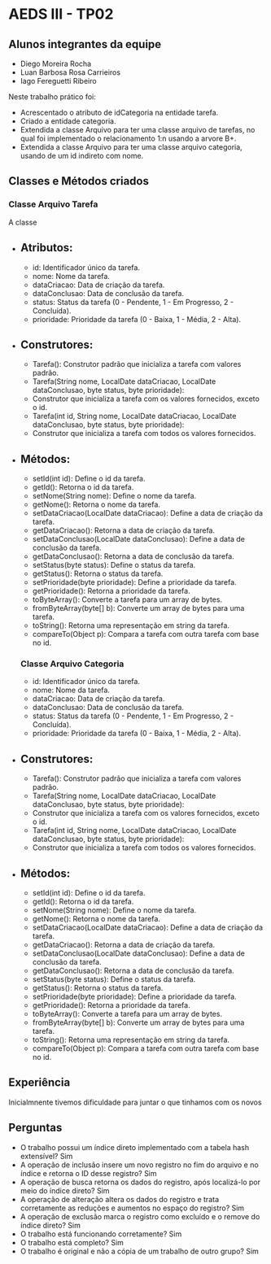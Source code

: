 # AEDS III - TP02

## Alunos integrantes da equipe

* Diego Moreira Rocha
* Luan Barbosa Rosa Carrieiros
* Iago Fereguetti Ribeiro 

Neste trabalho prático foi:
  - Acrescentado o atributo de idCategoria na entidade tarefa.
  - Criado a entidade categoria.
  - Extendida a classe Arquivo para ter uma classe arquivo de tarefas, no qual foi implementado o relacionamento 1:n usando a arvore B+.
  - Extendida a classe Arquivo para ter uma classe arquivo categoria, usando de um id indireto com nome.

## Classes e Métodos criados

### Classe Arquivo Tarefa

A classe 

* ## Atributos:

  - id: Identificador único da tarefa.
  - nome: Nome da tarefa.
  - dataCriacao: Data de criação da tarefa.
  - dataConclusao: Data de conclusão da tarefa.
  - status: Status da tarefa (0 - Pendente, 1 - Em Progresso, 2 - Concluída).
  - prioridade: Prioridade da tarefa (0 - Baixa, 1 - Média, 2 - Alta).

* ## Construtores:
   
  - Tarefa(): Construtor padrão que inicializa a tarefa com valores padrão.
  - Tarefa(String nome, LocalDate dataCriacao, LocalDate dataConclusao, byte status, byte prioridade):
  - Construtor que inicializa a tarefa com os valores fornecidos, exceto o id.
  - Tarefa(int id, String nome, LocalDate dataCriacao, LocalDate dataConclusao, byte status, byte prioridade):
  - Construtor que inicializa a tarefa com todos os valores fornecidos.
    
* ## Métodos:

   - setId(int id): Define o id da tarefa.
   - getId(): Retorna o id da tarefa.
   - setNome(String nome): Define o nome da tarefa.
   - getNome(): Retorna o nome da tarefa.
   - setDataCriacao(LocalDate dataCriacao): Define a data de criação da tarefa.
   - getDataCriacao(): Retorna a data de criação da tarefa.
   - setDataConclusao(LocalDate dataConclusao): Define a data de conclusão da tarefa.
   - getDataConclusao(): Retorna a data de conclusão da tarefa.
   - setStatus(byte status): Define o status da tarefa.
   - getStatus(): Retorna o status da tarefa.
   - setPrioridade(byte prioridade): Define a prioridade da tarefa.
   - getPrioridade(): Retorna a prioridade da tarefa.
   - toByteArray(): Converte a tarefa para um array de bytes.
   - fromByteArray(byte[] b): Converte um array de bytes para uma tarefa.
   - toString(): Retorna uma representação em string da tarefa.
   - compareTo(Object p): Compara a tarefa com outra tarefa com base no id. 

  ### Classe Arquivo Categoria

  - id: Identificador único da tarefa.
  - nome: Nome da tarefa.
  - dataCriacao: Data de criação da tarefa.
  - dataConclusao: Data de conclusão da tarefa.
  - status: Status da tarefa (0 - Pendente, 1 - Em Progresso, 2 - Concluída).
  - prioridade: Prioridade da tarefa (0 - Baixa, 1 - Média, 2 - Alta).

* ## Construtores:
   
  - Tarefa(): Construtor padrão que inicializa a tarefa com valores padrão.
  - Tarefa(String nome, LocalDate dataCriacao, LocalDate dataConclusao, byte status, byte prioridade):
  - Construtor que inicializa a tarefa com os valores fornecidos, exceto o id.
  - Tarefa(int id, String nome, LocalDate dataCriacao, LocalDate dataConclusao, byte status, byte prioridade):
  - Construtor que inicializa a tarefa com todos os valores fornecidos.
    
* ## Métodos:

   - setId(int id): Define o id da tarefa.
   - getId(): Retorna o id da tarefa.
   - setNome(String nome): Define o nome da tarefa.
   - getNome(): Retorna o nome da tarefa.
   - setDataCriacao(LocalDate dataCriacao): Define a data de criação da tarefa.
   - getDataCriacao(): Retorna a data de criação da tarefa.
   - setDataConclusao(LocalDate dataConclusao): Define a data de conclusão da tarefa.
   - getDataConclusao(): Retorna a data de conclusão da tarefa.
   - setStatus(byte status): Define o status da tarefa.
   - getStatus(): Retorna o status da tarefa.
   - setPrioridade(byte prioridade): Define a prioridade da tarefa.
   - getPrioridade(): Retorna a prioridade da tarefa.
   - toByteArray(): Converte a tarefa para um array de bytes.
   - fromByteArray(byte[] b): Converte um array de bytes para uma tarefa.
   - toString(): Retorna uma representação em string da tarefa.
   - compareTo(Object p): Compara a tarefa com outra tarefa com base no id. 

## Experiência

  Inicialmnente tivemos dificuldade para juntar o que tinhamos com os novos 
  
## Perguntas

  - O trabalho possui um índice direto implementado com a tabela hash extensível? Sim
  - A operação de inclusão insere um novo registro no fim do arquivo e no índice e retorna o ID desse registro? Sim 
  - A operação de busca retorna os dados do registro, após localizá-lo por meio do índice direto? Sim
  - A operação de alteração altera os dados do registro e trata corretamente as reduções e aumentos no espaço do registro? Sim
  - A operação de exclusão marca o registro como excluído e o remove do índice direto? Sim
  - O trabalho está funcionando corretamente? Sim
  - O trabalho está completo? Sim
  - O trabalho é original e não a cópia de um trabalho de outro grupo? Sim
